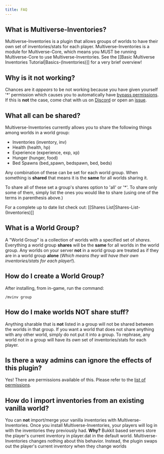 ```yaml
---
title: FAQ
---
```


## What is Multiverse-Inventories?
Multiverse-Inventories is a plugin that allows groups of worlds to have their own set of inventories/stats for each player.  Multiverse-Inventories is a module for Multiverse-Core, which means you MUST be running Multiverse-Core to use Multiverse-Inventories. See the [[Basic Multiverse Inventories Tutorial|Basics-(Inventories)]] for a very brief overview!

## Why is it not working?
Chances are it _appears_ to be not working because you have given yourself '*' permission which causes you to automatically have [bypass permissions](/inventories/reference/permissions-list#Bypass-Permissions).  If this is __not__ the case, come chat with us on [Discord](https://discord.gg/NZtfKky) or open an [issue](https://github.com/Multiverse/Multiverse-Inventories/issues).

## What all can be shared?
Multiverse-Inventories currently allows you to share the following things among worlds in a world group:

* Inventories (inventory, inv)
* Health (health, hp)
* Experience (experience, exp, xp)
* Hunger (hunger, food)
* Bed Spawns (bed_spawn, bedspawn, bed, beds)

Any combination of these can be set for each world group.  When something is **shared** that means it is the **same** for all worlds sharing it.

To share all of these set a group's shares option to 'all' or '*'.  To share only some of them, simply list the ones you would like to share (using one of the terms in parenthesis above.)

For a complete up to date list check out: [[Shares List|Shares-List-(Inventories)]]

## What is a World Group?
A "World Group" is a collection of worlds with a specified set of _shares_.  Everything a world group **shares** will be the **same** for all worlds in the world group.  Any worlds on your server **not** in a world group are treated as if they are in a world group **alone** (_Which means they will have their own inventories/stats for each player!_).

## How do I create a World Group?

After installing, from in-game, run the command:

    /mvinv group

## How do I make worlds NOT share stuff?
Anything sharable that is **not** listed in a group will not be shared between the worlds in that group.  If you want a world that does not share anything with any other world, simply do not put it into a group.  To rephrase, any world not in a group will have its _own_ set of inventories/stats for each player.

## Is there a way admins can ignore the effects of this plugin?
Yes!  There are permissions available of this.  Please refer to the [list of permissions](/inventories/reference/permissions-list).

## How do I import inventories from an existing vanilla world?
You can **not** import/merge your vanilla inventories with Multiverse-Inventories. Once you install Multiverse-Inventories, your players will log in with the inventories they previously had.
**Why?** Bukkit based servers store the player's current inventory in player.dat in the default world. Multiverse-Inventories changes nothing about this behavior. Instead, the plugin swaps out the player's current inventory when they change worlds
